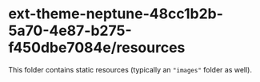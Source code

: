 # ext-theme-neptune-48cc1b2b-5a70-4e87-b275-f450dbe7084e/resources

This folder contains static resources (typically an `"images"` folder as well).
